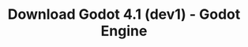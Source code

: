 ---
# Generated by /scripts/js/download_archive_generator !!! do not edit by hand !!!
title: 'Download Godot 4.1 (dev1) - Godot Engine'
type: 'download/archive'
name: '4.1'
flavor: 'dev1'
release_date: '2023-04-21T03:00:00-00:00'
release_notes: '/article/dev-snapshot-godot-4-1-dev-1/'
links:
  android.apk:
    name: 'android.apk'
    title: 'Android'
    caption: 'Universal APK (ARM64 + ARMv7 + x86_64 + x86)'
    tags:
      - 'APK download'
      - 'ARM64/v7'
      - 'x86 (64 & 32 bit)'
    hosts:
      github_builds:
        regular: 'https://github.com/godotengine/godot-builds/releases/download/4.1-dev1/Godot_v4.1-dev1_android_editor.apk'
        mono: '#'
      github:
        regular: 'https://github.com/godotengine/godot/releases/download/4.1-dev1/Godot_v4.1-dev1_android_editor.apk'
        mono: '#'
  linux.64:
    name: 'linux.64'
    title: 'Linux'
    caption: 'Standard (x86_64)'
    tags:
      - '64 bit'
    hosts:
      github_builds:
        regular: 'https://github.com/godotengine/godot-builds/releases/download/4.1-dev1/Godot_v4.1-dev1_linux.x86_64.zip'
        mono: 'https://github.com/godotengine/godot-builds/releases/download/4.1-dev1/Godot_v4.1-dev1_mono_linux_x86_64.zip'
      github:
        regular: 'https://github.com/godotengine/godot/releases/download/4.1-dev1/Godot_v4.1-dev1_linux.x86_64.zip'
        mono: 'https://github.com/godotengine/godot/releases/download/4.1-dev1/Godot_v4.1-dev1_mono_linux_x86_64.zip'
  macos.universal:
    name: 'macos.universal'
    title: 'macOS'
    caption: 'Universal (x86_64 + Apple Silicon)'
    tags:
      - 'Intel/Apple Silicon'
      - '64 bit'
    hosts:
      github_builds:
        regular: 'https://github.com/godotengine/godot-builds/releases/download/4.1-dev1/Godot_v4.1-dev1_macos.universal.zip'
        mono: 'https://github.com/godotengine/godot-builds/releases/download/4.1-dev1/Godot_v4.1-dev1_mono_macos.universal.zip'
      github:
        regular: 'https://github.com/godotengine/godot/releases/download/4.1-dev1/Godot_v4.1-dev1_macos.universal.zip'
        mono: 'https://github.com/godotengine/godot/releases/download/4.1-dev1/Godot_v4.1-dev1_mono_macos.universal.zip'
  windows.64:
    name: 'windows.64'
    title: 'Windows'
    caption: 'Standard (x86_64)'
    tags:
      - '64 bit'
    hosts:
      github_builds:
        regular: 'https://github.com/godotengine/godot-builds/releases/download/4.1-dev1/Godot_v4.1-dev1_win64.exe.zip'
        mono: 'https://github.com/godotengine/godot-builds/releases/download/4.1-dev1/Godot_v4.1-dev1_mono_win64.zip'
      github:
        regular: 'https://github.com/godotengine/godot/releases/download/4.1-dev1/Godot_v4.1-dev1_win64.exe.zip'
        mono: 'https://github.com/godotengine/godot/releases/download/4.1-dev1/Godot_v4.1-dev1_mono_win64.zip'
  web:
    name: 'web'
    title: 'Web editor'
    caption: ''
    tags:
      - 'Self-hosted'
      - 'Cross-platform'
    hosts:
      github_builds:
        regular: 'https://github.com/godotengine/godot-builds/releases/download/4.1-dev1/Godot_v4.1-dev1_web_editor.zip'
        mono: '#'
      github:
        regular: 'https://github.com/godotengine/godot/releases/download/4.1-dev1/Godot_v4.1-dev1_web_editor.zip'
        mono: '#'
  linux.arm64:
    name: 'linux.arm64'
    title: 'Linux'
    caption: 'Standard (ARM64)'
    tags:
      - 'ARM64'
      - '64 bit'
    hosts:
      github_builds:
        regular: 'https://github.com/godotengine/godot-builds/releases/download/4.1-dev1/Godot_v4.1-dev1_linux.arm64.zip'
        mono: 'https://github.com/godotengine/godot-builds/releases/download/4.1-dev1/Godot_v4.1-dev1_mono_linux_arm64.zip'
      github:
        regular: 'https://github.com/godotengine/godot/releases/download/4.1-dev1/Godot_v4.1-dev1_linux.arm64.zip'
        mono: 'https://github.com/godotengine/godot/releases/download/4.1-dev1/Godot_v4.1-dev1_mono_linux_arm64.zip'
  linux.32:
    name: 'linux.32'
    title: 'Linux'
    caption: 'Standard (x86)'
    tags:
      - '32 bit'
    hosts:
      github_builds:
        regular: 'https://github.com/godotengine/godot-builds/releases/download/4.1-dev1/Godot_v4.1-dev1_linux.x86_32.zip'
        mono: 'https://github.com/godotengine/godot-builds/releases/download/4.1-dev1/Godot_v4.1-dev1_mono_linux_x86_32.zip'
      github:
        regular: 'https://github.com/godotengine/godot/releases/download/4.1-dev1/Godot_v4.1-dev1_linux.x86_32.zip'
        mono: 'https://github.com/godotengine/godot/releases/download/4.1-dev1/Godot_v4.1-dev1_mono_linux_x86_32.zip'
  linux.arm32:
    name: 'linux.arm32'
    title: 'Linux'
    caption: 'Standard (ARM32)'
    tags:
      - 'ARM32'
      - '32 bit'
    hosts:
      github_builds:
        regular: 'https://github.com/godotengine/godot-builds/releases/download/4.1-dev1/Godot_v4.1-dev1_linux.arm32.zip'
        mono: 'https://github.com/godotengine/godot-builds/releases/download/4.1-dev1/Godot_v4.1-dev1_mono_linux_arm32.zip'
      github:
        regular: 'https://github.com/godotengine/godot/releases/download/4.1-dev1/Godot_v4.1-dev1_linux.arm32.zip'
        mono: 'https://github.com/godotengine/godot/releases/download/4.1-dev1/Godot_v4.1-dev1_mono_linux_arm32.zip'
  windows.32:
    name: 'windows.32'
    title: 'Windows'
    caption: 'Standard (x86)'
    tags:
      - '32 bit'
    hosts:
      github_builds:
        regular: 'https://github.com/godotengine/godot-builds/releases/download/4.1-dev1/Godot_v4.1-dev1_win32.exe.zip'
        mono: 'https://github.com/godotengine/godot-builds/releases/download/4.1-dev1/Godot_v4.1-dev1_mono_win32.zip'
      github:
        regular: 'https://github.com/godotengine/godot/releases/download/4.1-dev1/Godot_v4.1-dev1_win32.exe.zip'
        mono: 'https://github.com/godotengine/godot/releases/download/4.1-dev1/Godot_v4.1-dev1_mono_win32.zip'
  aar_library:
    name: 'aar_library'
    title: 'AAR library'
    caption: ''
    tags:
      - 'Android plugins'
      - 'Java'
      - 'Kotlin'
    hosts:
      github_builds:
        regular: 'https://github.com/godotengine/godot-builds/releases/download/4.1-dev1/godot-lib.4.1.dev1.template_release.aar'
        mono: '#'
      github:
        regular: 'https://github.com/godotengine/godot/releases/download/4.1-dev1/godot-lib.4.1.dev1.template_release.aar'
        mono: '#'
  templates:
    name: 'templates'
    title: 'Export templates'
    caption: ''
    tags:
      - 'Used to export your games to all supported platforms'
    hosts:
      github_builds:
        regular: 'https://github.com/godotengine/godot-builds/releases/download/4.1-dev1/Godot_v4.1-dev1_export_templates.tpz'
        mono: 'https://github.com/godotengine/godot-builds/releases/download/4.1-dev1/Godot_v4.1-dev1_mono_export_templates.tpz'
      github:
        regular: 'https://github.com/godotengine/godot/releases/download/4.1-dev1/Godot_v4.1-dev1_export_templates.tpz'
        mono: 'https://github.com/godotengine/godot/releases/download/4.1-dev1/Godot_v4.1-dev1_mono_export_templates.tpz'
primaryPlatforms:
  - 'android.apk'
  - 'linux.64'
  - 'macos.universal'
  - 'windows.64'
  - 'web'
  - 'templates'
---